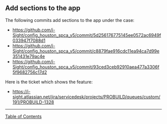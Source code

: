 ## Add sections to the app
The following commits add sections to the app under the case:

- https://github.com/i-Sight/config_houston_spca_v5/commit/5d256176775145ee0572ac6949f033947f7088d1
- https://github.com/i-Sight/config_houston_spca_v5/commit/c8879fae916cdc11ea94ca7d99e351431e79ac4e
- https://github.com/i-Sight/config_houston_spca_v5/commit/93ced3ceb92910aea477a3306f5f9682756c17d2

Here is the ticket which shows the feature:
- https://i-sight.atlassian.net/jira/servicedesk/projects/PROBUILD/queues/custom/191/PROBUILD-1328


***
[Table of Contents](../README.md)